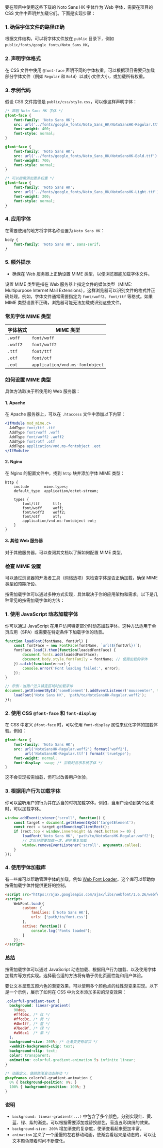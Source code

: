 要在项目中使用这些下载的 Noto Sans HK 字体作为 Web 字体，需要在项目的 CSS 文件中声明并加载它们。下面是实现步骤：

### 1. 确保字体文件的路径正确

根据文件结构，可以将字体文件放在 `public` 目录下，例如 `public/fonts/google_fonts/Noto_Sans_HK`。

### 2. 声明字体格式

在 CSS 文件中使用 `@font-face` 声明不同的字体权重。可以根据项目需要只加载部分字体文件（例如 `Regular` 和 `Bold`）以减小文件大小，或加载所有权重。

### 3. 示例代码

假设 CSS 文件路径是 `public/css/style.css`，可以像这样声明字体：

```css
/* 声明 Noto Sans HK 字体 */
@font-face {
    font-family: 'Noto Sans HK';
    src: url('../fonts/google_fonts/Noto_Sans_HK/NotoSansHK-Regular.ttf') format('truetype');
    font-weight: 400;
    font-style: normal;
}

@font-face {
    font-family: 'Noto Sans HK';
    src: url('../fonts/google_fonts/Noto_Sans_HK/NotoSansHK-Bold.ttf') format('truetype');
    font-weight: 700;
    font-style: normal;
}

/* 可以按需添加更多权重 */
@font-face {
    font-family: 'Noto Sans HK';
    src: url('../fonts/google_fonts/Noto_Sans_HK/NotoSansHK-Light.ttf') format('truetype');
    font-weight: 300;
    font-style: normal;
}
```

### 4. 应用字体

在需要使用的地方将字体名称设置为 `Noto Sans HK`：

```css
body {
    font-family: 'Noto Sans HK', sans-serif;
}
```

### 5. 额外提示

- 确保在 Web 服务器上正确设置 MIME 类型，以便浏览器能加载字体文件。

设置 MIME 类型是指在 Web 服务器上指定文件的媒体类型（MIME: Multipurpose Internet Mail Extensions），这样浏览器可以识别文件的格式并正确处理。例如，字体文件通常需要指定为 `font/woff2`、`font/ttf` 等格式。如果 MIME 类型设置不正确，浏览器可能无法加载或识别这些文件。

### 常见字体 MIME 类型

| 字体格式       | MIME 类型           |
|---------------|---------------------|
| `.woff`       | `font/woff`         |
| `.woff2`      | `font/woff2`        |
| `.ttf`        | `font/ttf`          |
| `.otf`        | `font/otf`          |
| `.eot`        | `application/vnd.ms-fontobject` |

### 如何设置 MIME 类型

具体方法取决于所使用的 Web 服务器：

#### 1. **Apache**

在 Apache 服务器上，可以在 `.htaccess` 文件中添加以下内容：

```apache
<IfModule mod_mime.c>
  AddType font/ttf .ttf
  AddType font/woff .woff
  AddType font/woff2 .woff2
  AddType font/otf .otf
  AddType application/vnd.ms-fontobject .eot
</IfModule>
```

#### 2. **Nginx**

在 Nginx 的配置文件中，找到 `http` 块并添加字体 MIME 类型：

```nginx
http {
    include       mime.types;
    default_type  application/octet-stream;

    types {
        font/ttf      ttf;
        font/woff     woff;
        font/woff2    woff2;
        font/otf      otf;
        application/vnd.ms-fontobject eot;
    }
}
```

#### 3. **其他 Web 服务器**

对于其他服务器，可以查阅其文档以了解如何配置 MIME 类型。

### 检查 MIME 设置

可以通过浏览器的开发者工具（网络选项）来检查字体是否正确加载，确保 MIME 类型如预期所设。

按需加载字体可以通过多种方式实现，具体取决于你的应用架构和需求。以下是几种常见的按需加载字体的方法：

### 1. 使用 JavaScript 动态加载字体

你可以通过 JavaScript 在用户访问特定部分时动态加载字体。这种方法适用于单页应用（SPA）或需要在特定条件下加载字体的场景。

```javascript
function loadFont(fontName, fontUrl) {
    const fontFace = new FontFace(fontName, `url(${fontUrl})`);
    fontFace.load().then(function(loadedFontFace) {
        document.fonts.add(loadedFontFace);
        document.body.style.fontFamily = fontName; // 使用加载的字体
    }).catch(function(error) {
        console.error('Font loading failed:', error);
    });
}

// 示例：当用户进入特定区域时加载字体
document.getElementById('someElement').addEventListener('mouseenter', function() {
    loadFont('Noto Sans HK', 'path/to/NotoSansHK-Regular.woff2');
});
```

### 2. 使用 CSS `@font-face` 和 `font-display`

在 CSS 中定义 `@font-face` 时，可以使用 `font-display` 属性来优化字体的加载体验。例如：

```css
@font-face {
    font-family: 'Noto Sans HK';
    src: url('NotoSansHK-Regular.woff2') format('woff2'),
         url('NotoSansHK-Regular.ttf') format('truetype');
    font-weight: normal;
    font-display: swap; /* 加载时显示系统字体 */
}
```

这不会实现按需加载，但可以改善用户体验。

### 3. 根据用户行为加载字体

你可以监听用户的行为并在适当的时机加载字体。例如，当用户滚动到某个区域时，可以加载字体。

```javascript
window.addEventListener('scroll', function() {
    const target = document.getElementById('targetElement');
    const rect = target.getBoundingClientRect();
    if (rect.top < window.innerHeight && rect.bottom >= 0) {
        loadFont('Noto Sans HK', 'path/to/NotoSansHK-Regular.woff2');
        // 之后只需要加载一次，避免重复加载
        window.removeEventListener('scroll', arguments.callee);
    }
});
```

### 4. 使用字体加载库

有一些库可以帮助管理字体的加载，例如 [Web Font Loader](https://github.com/typekit/webfontloader)。这个库可以帮助你按需加载字体并提供更好的控制。

```html
<script src="https://ajax.googleapis.com/ajax/libs/webfont/1.6.26/webfont.js"></script>
<script>
    WebFont.load({
        custom: {
            families: ['Noto Sans HK'],
            urls: ['path/to/font.css']
        },
        active: function() {
            console.log('Fonts loaded');
        }
    });
</script>
```

### 总结

按需加载字体可以通过 JavaScript 动态加载、根据用户行为加载、以及使用字体加载库等方式实现。选择最合适的方法将有助于优化页面性能和用户体验。

要让文本呈现五颜六色的渐变效果，可以使用多个颜色点的线性渐变来实现。以下是一个示例，展示了如何在 CSS 中为文本添加多彩的渐变效果：

```css
.colorful-gradient-text {
  background: linear-gradient(
    90deg,
    #ff4b5c, /* 红 */
    #ffcd3c, /* 黄 */
    #4be1ff, /* 蓝 */
    #7bed9f, /* 绿 */
    #a56cc1  /* 紫 */
  );
  background-size: 200%; /* 让渐变更有层次 */
  -webkit-background-clip: text;
  background-clip: text;
  color: transparent;
  animation: colorful-gradient-animation 5s infinite linear;
}

/* 动画定义，使颜色渐变动态移动 */
@keyframes colorful-gradient-animation {
  0% { background-position: 0%; }
  100% { background-position: 100%; }
}
```

### 说明

- `background: linear-gradient(...)` 中包含了多个颜色，分别实现红、黄、蓝、绿、紫的渐变。可以根据需要添加或替换颜色，营造五彩缤纷的效果。
- `background-size: 200%` 增加渐变的复杂度，使渐变看起来更加丰富。
- `animation` 定义了一个缓慢的左右移动动画，使渐变看起来是动态的，可以让文本颜色随着时间不断变化。
